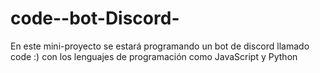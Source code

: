 # code--bot-Discord-
En este mini-proyecto se estará programando un bot de discord llamado code :) con los lenguajes de programación como JavaScript y Python 
